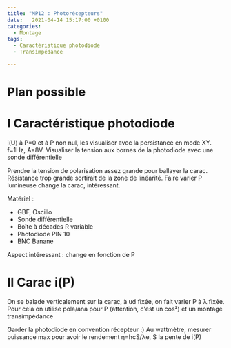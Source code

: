 ```yaml
---
title: "MP12 : Photorécepteurs"
date:   2021-04-14 15:17:00 +0100
categories:
  - Montage
tags:
  - Caractéristique photodiode
  - Transimpédance

---
```


# Plan possible

# I Caractéristique photodiode
i(U) à P=0 et à P non nul, les visualiser avec la persistance en mode XY. f=1Hz, A=8V. Visualiser la tension aux bornes de la photodiode avec une sonde différentielle

Prendre la tension de polarisation assez grande pour ballayer la carac. Résistance trop grande sortirait de la zone de linéarité. Faire varier P lumineuse 
change la carac, intéressant.

Matériel : 
- GBF, Oscillo
- Sonde différentielle
- Boîte à décades R variable
- Photodiode PIN 10
- BNC Banane

Aspect intéressant : change en fonction de P
# II Carac i(P)

On se balade verticalement sur la carac, à ud fixée, on fait varier P à &lambda; fixée. Pour cela on utilise pola/ana pour P (attention, c'est un cos²) et un montage transimpédance

Garder la photodiode en convention récepteur :) Au wattmètre, mesurer puissance max pour avoir le rendement &eta;=hcS/&lambda;e, S la pente de i(P)
 
